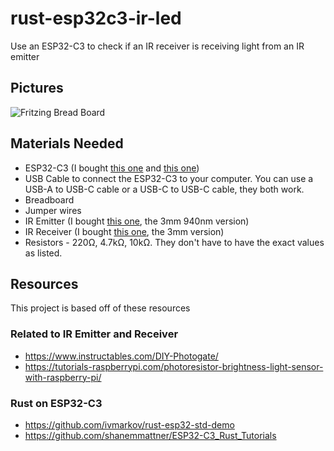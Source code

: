 # rust-esp32c3-ir-led
Use an ESP32-C3 to check if an IR receiver is receiving light from an IR emitter

## Pictures
![Fritzing Bread Board](https://raw.githubusercontent.com/ChocolateLoverRaj/rust-esp32c3-ir-led/b822b45c981f4c29b05a6d421f75c60719482336/digital/Sketch_bb.svg)

## Materials Needed
- ESP32-C3 (I bought [this one](https://www.aliexpress.us/item/3256805941172619.html) and [this one](https://www.aliexpress.us/item/3256805870348476.html))
- USB Cable to connect the ESP32-C3 to your computer. You can use a USB-A to USB-C cable or a USB-C to USB-C cable, they both work.
- Breadboard
- Jumper wires
- IR Emitter (I bought [this one](), the 3mm 940nm version)
- IR Receiver (I bought [this one](), the 3mm version)
- Resistors - 220Ω, 4.7kΩ, 10kΩ. They don't have to have the exact values as listed.

## Resources
This project is based off of these resources

### Related to IR Emitter and Receiver
- https://www.instructables.com/DIY-Photogate/
- https://tutorials-raspberrypi.com/photoresistor-brightness-light-sensor-with-raspberry-pi/

### Rust on ESP32-C3
- https://github.com/ivmarkov/rust-esp32-std-demo
- https://github.com/shanemmattner/ESP32-C3_Rust_Tutorials
